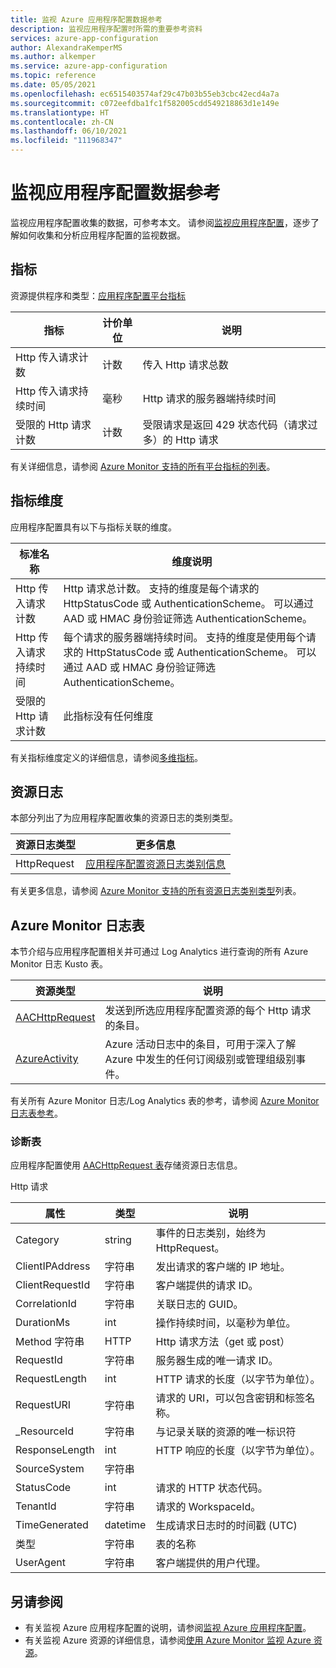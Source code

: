 ```yaml
---
title: 监视 Azure 应用程序配置数据参考
description: 监视应用程序配置时所需的重要参考资料
services: azure-app-configuration
author: AlexandraKemperMS
ms.author: alkemper
ms.service: azure-app-configuration
ms.topic: reference
ms.date: 05/05/2021
ms.openlocfilehash: ec6515403574af29c47b03b55eb3cbc42ecd4a7a
ms.sourcegitcommit: c072eefdba1fc1f582005cdd549218863d1e149e
ms.translationtype: HT
ms.contentlocale: zh-CN
ms.lasthandoff: 06/10/2021
ms.locfileid: "111968347"
---
```

# <a name="monitoring-app-configuration-data-reference"></a>监视应用程序配置数据参考

监视应用程序配置收集的数据，可参考本文。 请参阅[监视应用程序配置](monitor-app-configuration.md)，逐步了解如何收集和分析应用程序配置的监视数据。

## <a name="metrics"></a>指标 
资源提供程序和类型：[应用程序配置平台指标](../azure-monitor/essentials/metrics-supported.md#microsoftappconfigurationconfigurationstores)

| 指标 | 计价单位 | 说明 |
|-------|-----| ----- |
| Http 传入请求计数   | 计数 | 传入 Http 请求总数 |
|Http 传入请求持续时间 | 毫秒 | Http 请求的服务器端持续时间 |
| 受限的 Http 请求计数 | 计数 |    受限请求是返回 429 状态代码（请求过多）的 Http 请求 |

有关详细信息，请参阅 [Azure Monitor 支持的所有平台指标的列表](../azure-monitor/essentials/metrics-supported.md)。


## <a name="metric-dimensions"></a>指标维度
应用程序配置具有以下与指标关联的维度。

| 标准名称 | 维度说明 |
|-------|-----|
| Http 传入请求计数 | Http 请求总计数。 支持的维度是每个请求的 HttpStatusCode 或 AuthenticationScheme。 可以通过 AAD 或 HMAC 身份验证筛选 AuthenticationScheme。   |
| Http 传入请求持续时间 | 每个请求的服务器端持续时间。 支持的维度是使用每个请求的 HttpStatusCode 或 AuthenticationScheme。 可以通过 AAD 或 HMAC 身份验证筛选 AuthenticationScheme。 |
| 受限的 Http 请求计数 | 此指标没有任何维度 |

 有关指标维度定义的详细信息，请参阅[多维指标](../azure-monitor/essentials/data-platform-metrics.md#multi-dimensional-metrics)。

## <a name="resource-logs"></a>资源日志
本部分列出了为应用程序配置收集的资源日志的类别类型。 

| 资源日志类型 | 更多信息|
|-------|-----|
| HttpRequest | [应用程序配置资源日志类别信息](../azure-monitor/essentials/resource-logs-categories.md) |

有关更多信息，请参阅 [Azure Monitor 支持的所有资源日志类别类型](../azure-monitor/essentials/resource-logs-schema.md)列表。
 
## <a name="azure-monitor-logs-tables"></a>Azure Monitor 日志表

本节介绍与应用程序配置相关并可通过 Log Analytics 进行查询的所有 Azure Monitor 日志 Kusto 表。

|资源类型 | 说明 |
|-------|-----|
| [AACHttpRequest](/azure/azure-monitor/reference/tables/aachttprequest) | 发送到所选应用程序配置资源的每个 Http 请求的条目。 |
| [AzureActivity](/azure/azure-monitor/reference/tables/azureactivity) | Azure 活动日志中的条目，可用于深入了解 Azure 中发生的任何订阅级别或管理组级别事件。 |

有关所有 Azure Monitor 日志/Log Analytics 表的参考，请参阅 [Azure Monitor 日志表参考](/azure/azure-monitor/reference/tables/tables-resourcetype)。

### <a name="diagnostics-tables"></a>诊断表

应用程序配置使用 [AACHttpRequest 表](/azure/azure-monitor/reference/tables/aachttprequest)存储资源日志信息。

Http 请求

|属性 | 类型 | 说明 |
|-------|-----| ----- |
|Category   |string |事件的日志类别，始终为 HttpRequest。 
|ClientIPAddress |  字符串| 发出请求的客户端的 IP 地址。
|ClientRequestId|   字符串| 客户端提供的请求 ID。
|CorrelationId| 字符串| 关联日志的 GUID。
|DurationMs|    int |操作持续时间，以毫秒为单位。
|Method 字符串| HTTP| Http 请求方法（get 或 post）
|RequestId| 字符串| 服务器生成的唯一请求 ID。
|RequestLength| int |HTTP 请求的长度（以字节为单位）。
|RequestURI|    字符串| 请求的 URI，可以包含密钥和标签名称。 
|_ResourceId|   字符串| 与记录关联的资源的唯一标识符
|ResponseLength|    int|    HTTP 响应的长度（以字节为单位）。
|SourceSystem| 字符串|  
|StatusCode|    int |请求的 HTTP 状态代码。
|TenantId|  字符串  |请求的 WorkspaceId。 
|TimeGenerated| datetime|   生成请求日志时的时间戳 (UTC)
|类型   |字符串|    表的名称
|UserAgent| 字符串| 客户端提供的用户代理。


## <a name="see-also"></a>另请参阅

* 有关监视 Azure 应用程序配置的说明，请参阅[监视 Azure 应用程序配置](monitor-app-configuration.md)。
* 有关监视 Azure 资源的详细信息，请参阅[使用 Azure Monitor 监视 Azure 资源](../azure-monitor/essentials/monitor-azure-resource.md)。